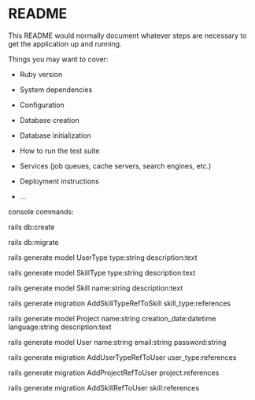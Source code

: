 # README

This README would normally document whatever steps are necessary to get the
application up and running.

Things you may want to cover:

* Ruby version

* System dependencies

* Configuration

* Database creation

* Database initialization

* How to run the test suite

* Services (job queues, cache servers, search engines, etc.)

* Deployment instructions

* ...


console commands:

rails db:create

rails db:migrate

 rails generate model UserType type:string description:text

 rails generate model SkillType type:string description:text

  rails generate model Skill name:string description:text

  rails generate migration AddSkillTypeRefToSkill skill_type:references

  rails generate model Project name:string creation_date:datetime language:string description:text

  rails generate model User name:string email:string password:string

rails generate migration AddUserTypeRefToUser user_type:references

 rails generate migration AddProjectRefToUser project:references

 rails generate migration AddSkillRefToUser skill:references